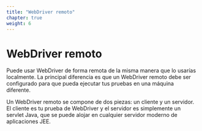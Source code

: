 ```yaml
---
title: "WebDriver remoto"
chapter: true
weight: 6
---
```


# WebDriver remoto

Puede usar WebDriver de forma remota de la misma manera que lo usarías
localmente. La principal diferencia es que un WebDriver remoto debe ser
configurado para que pueda ejecutar tus pruebas en una máquina diferente.

Un WebDriver remoto se compone de dos piezas: un cliente y un
servidor. El cliente es tu prueba de WebDriver y el servidor es 
simplemente un servlet Java, que se puede alojar en cualquier 
servidor moderno de aplicaciones JEE.